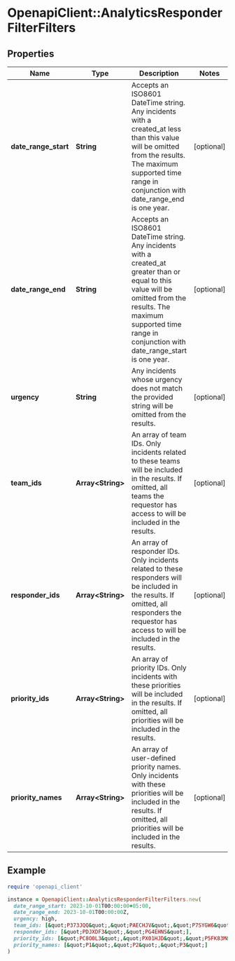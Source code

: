 # OpenapiClient::AnalyticsResponderFilterFilters

## Properties

| Name | Type | Description | Notes |
| ---- | ---- | ----------- | ----- |
| **date_range_start** | **String** | Accepts an ISO8601 DateTime string. Any incidents with a created_at less than this value will be omitted from the results. The maximum supported time range in conjunction with date_range_end is one year. | [optional] |
| **date_range_end** | **String** | Accepts an ISO8601 DateTime string. Any incidents with a created_at greater than or equal to this value will be omitted from the results. The maximum supported time range in conjunction with date_range_start is one year. | [optional] |
| **urgency** | **String** | Any incidents whose urgency does not match the provided string will be omitted from the results. | [optional] |
| **team_ids** | **Array&lt;String&gt;** | An array of team IDs. Only incidents related to these teams will be included in the results. If omitted, all teams the requestor has access to will be included in the results. | [optional] |
| **responder_ids** | **Array&lt;String&gt;** | An array of responder IDs. Only incidents related to these responders will be included in the results. If omitted, all responders the requestor has access to will be included in the results. | [optional] |
| **priority_ids** | **Array&lt;String&gt;** | An array of priority IDs. Only incidents with these priorities will be included in the results. If omitted, all priorities will be included in the results. | [optional] |
| **priority_names** | **Array&lt;String&gt;** | An array of user-defined priority names. Only incidents with these priorities will be included in the results. If omitted, all priorities will be included in the results. | [optional] |

## Example

```ruby
require 'openapi_client'

instance = OpenapiClient::AnalyticsResponderFilterFilters.new(
  date_range_start: 2023-10-01T00:00:00+05:00,
  date_range_end: 2023-10-01T00:00:00Z,
  urgency: high,
  team_ids: [&quot;P373JQQ&quot;,&quot;PAECHJV&quot;,&quot;P7SYGW6&quot;],
  responder_ids: [&quot;PDJXDF3&quot;,&quot;PG4EHNS&quot;],
  priority_ids: [&quot;PC8O0L3&quot;,&quot;PX01HJD&quot;,&quot;P5FK83M&quot;],
  priority_names: [&quot;P1&quot;,&quot;P2&quot;,&quot;P3&quot;]
)
```

